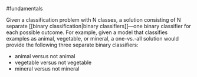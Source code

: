 #fundamentals

Given a classification problem with N classes, a
solution consisting of N separate
[[binary classification|binary classifiers]]—one binary classifier for
each possible outcome. For example, given a model that classifies examples
as animal, vegetable, or mineral, a one-vs.-all solution would provide the
following three separate binary classifiers:

<ul>
<li>animal versus not animal</li>
<li>vegetable versus not vegetable</li>
<li>mineral versus not mineral</li>
</ul>

